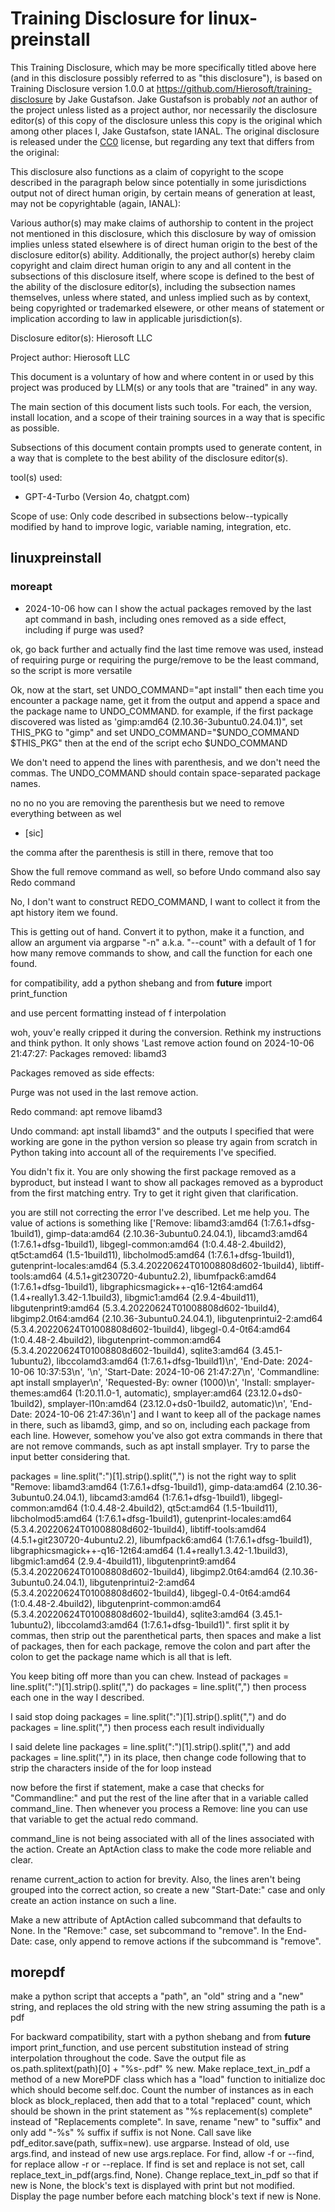 # Training Disclosure for linux-preinstall
This Training Disclosure, which may be more specifically titled above here (and in this disclosure possibly referred to as "this disclosure"), is based on Training Disclosure version 1.0.0 at https://github.com/Hierosoft/training-disclosure by Jake Gustafson. Jake Gustafson is probably *not* an author of the project unless listed as a project author, nor necessarily the disclosure editor(s) of this copy of the disclosure unless this copy is the original which among other places I, Jake Gustafson, state IANAL. The original disclosure is released under the [CC0](https://creativecommons.org/public-domain/cc0/) license, but regarding any text that differs from the original:

This disclosure also functions as a claim of copyright to the scope described in the paragraph below since potentially in some jurisdictions output not of direct human origin, by certain means of generation at least, may not be copyrightable (again, IANAL):

Various author(s) may make claims of authorship to content in the project not mentioned in this disclosure, which this disclosure by way of omission implies unless stated elsewhere is of direct human origin to the best of the disclosure editor(s) ability. Additionally, the project author(s) hereby claim copyright and claim direct human origin to any and all content in the subsections of this disclosure itself, where scope is defined to the best of the ability of the disclosure editor(s), including the subsection names themselves, unless where stated, and unless implied such as by context, being copyrighted or trademarked elsewere, or other means of statement or implication according to law in applicable jurisdiction(s).

Disclosure editor(s): Hierosoft LLC

Project author: Hierosoft LLC

This document is a voluntary of how and where content in or used by this project was produced by LLM(s) or any tools that are "trained" in any way.

The main section of this document lists such tools. For each, the version, install location, and a scope of their training sources in a way that is specific as possible.

Subsections of this document contain prompts used to generate content, in a way that is complete to the best ability of the disclosure editor(s).

tool(s) used:
- GPT-4-Turbo (Version 4o, chatgpt.com)

Scope of use: Only code described in subsections below--typically modified by hand to improve logic, variable naming, integration, etc.


## linuxpreinstall
### moreapt
- 2024-10-06
how can I show the actual packages removed by the last apt command in bash, including ones removed as a side effect, including if purge was used?

ok, go back further and actually find the last time remove was used, instead of requiring purge or requiring the purge/remove to be the least command, so the script is more versatile

Ok, now at the start, set UNDO_COMMAND="apt install" then each time you encounter a package name, get it from the output and append a space and the package name to UNDO_COMMAND. for example, if the first package discovered was listed as 'gimp:amd64
(2.10.36-3ubuntu0.24.04.1)", set THIS_PKG to "gimp" and set UNDO_COMMAND="$UNDO_COMMAND $THIS_PKG" then at the end of the script echo $UNDO_COMMAND

We don't need to append the lines with parenthesis, and we don't need the commas. The UNDO_COMMAND should contain space-separated package names.

no no no you are removing the parenthesis but we need to remove everything between as wel

  - [sic]

the comma after the parenthesis is still in there, remove that too

Show the full remove command as well, so before Undo command also say Redo command

No, I don't want to construct REDO_COMMAND, I want to collect it from the apt history item we found.

This is getting out of hand. Convert it to python, make it a function, and allow an argument via argparse "-n" a.k.a. "--count" with a default of 1 for how many remove commands to show, and call the function for each one found.

for compatibility, add a python shebang and from __future__ import print_function

and use percent formatting instead of f interpolation


woh, youv'e really cripped it during the conversion. Rethink my instructions and think python. It only shows 'Last remove action found on 2024-10-06  21:47:27:
Packages removed:
libamd3

Packages removed as side effects:

Purge was not used in the last remove action.

Redo command:
apt remove libamd3

Undo command:
apt install libamd3" and the outputs I specified that were working are gone in the python version so please try again from scratch in Python taking into account all of the requirements I've specified.


You didn't fix it. You are only showing the first package removed as a byproduct, but instead I want to show all packages removed as a byproduct from the first matching entry. Try to get it right given that clarification.

you are still not correcting the error I've described. Let me help you. The value of actions is something like  ['Remove: libamd3:amd64 (1:7.6.1+dfsg-1build1), gimp-data:amd64 (2.10.36-3ubuntu0.24.04.1), libcamd3:amd64 (1:7.6.1+dfsg-1build1), libgegl-common:amd64 (1:0.4.48-2.4build2), qt5ct:amd64 (1.5-1build11), libcholmod5:amd64 (1:7.6.1+dfsg-1build1), gutenprint-locales:amd64 (5.3.4.20220624T01008808d602-1build4), libtiff-tools:amd64 (4.5.1+git230720-4ubuntu2.2), libumfpack6:amd64 (1:7.6.1+dfsg-1build1), libgraphicsmagick++-q16-12t64:amd64 (1.4+really1.3.42-1.1build3), libgmic1:amd64 (2.9.4-4build11), libgutenprint9:amd64 (5.3.4.20220624T01008808d602-1build4), libgimp2.0t64:amd64 (2.10.36-3ubuntu0.24.04.1), libgutenprintui2-2:amd64 (5.3.4.20220624T01008808d602-1build4), libgegl-0.4-0t64:amd64 (1:0.4.48-2.4build2), libgutenprint-common:amd64 (5.3.4.20220624T01008808d602-1build4), sqlite3:amd64 (3.45.1-1ubuntu2), libccolamd3:amd64 (1:7.6.1+dfsg-1build1)\n', 'End-Date: 2024-10-06  10:37:53\n', '\n', 'Start-Date: 2024-10-06  21:47:27\n', 'Commandline: apt install smplayer\n', 'Requested-By: owner (1000)\n', 'Install: smplayer-themes:amd64 (1:20.11.0-1, automatic), smplayer:amd64 (23.12.0+ds0-1build2), smplayer-l10n:amd64 (23.12.0+ds0-1build2, automatic)\n', 'End-Date: 2024-10-06  21:47:36\n'] and I want to keep all of the package names in there, such as libamd3, gimp, and so on, including each package from each line. However, somehow you've also got extra commands in there that are not remove commands, such as apt install smplayer. Try to parse the input better considering that.

packages = line.split(":")[1].strip().split(",") is not the right way to split "Remove: libamd3:amd64 (1:7.6.1+dfsg-1build1), gimp-data:amd64 (2.10.36-3ubuntu0.24.04.1), libcamd3:amd64 (1:7.6.1+dfsg-1build1), libgegl-common:amd64 (1:0.4.48-2.4build2), qt5ct:amd64 (1.5-1build11), libcholmod5:amd64 (1:7.6.1+dfsg-1build1), gutenprint-locales:amd64 (5.3.4.20220624T01008808d602-1build4), libtiff-tools:amd64 (4.5.1+git230720-4ubuntu2.2), libumfpack6:amd64 (1:7.6.1+dfsg-1build1), libgraphicsmagick++-q16-12t64:amd64 (1.4+really1.3.42-1.1build3), libgmic1:amd64 (2.9.4-4build11), libgutenprint9:amd64 (5.3.4.20220624T01008808d602-1build4), libgimp2.0t64:amd64 (2.10.36-3ubuntu0.24.04.1), libgutenprintui2-2:amd64 (5.3.4.20220624T01008808d602-1build4), libgegl-0.4-0t64:amd64 (1:0.4.48-2.4build2), libgutenprint-common:amd64 (5.3.4.20220624T01008808d602-1build4), sqlite3:amd64 (3.45.1-1ubuntu2), libccolamd3:amd64 (1:7.6.1+dfsg-1build1)". first split it by commas, then strip out the parenthetical parts, then spaces and make a list of packages, then for each package, remove the colon and part after the colon to get the package name which is all that is left.

You keep biting off more than you can chew. Instead of packages = line.split(":")[1].strip().split(",") do packages = line.split(",") then process each one in the way I described.

I said stop doing packages = line.split(":")[1].strip().split(",") and do packages = line.split(",") then process each result individually

I said delete line  packages = line.split(":")[1].strip().split(",") and add packages = line.split(",") in its place, then change code following that to strip the characters inside of the for loop instead

now before the first if statement, make a case that checks for "Commandline:" and put the rest of the line after that in a variable called command_line. Then whenever you process a Remove: line you can use that variable to get the actual redo command.

command_line is not being associated with all of the lines associated with the action. Create an AptAction class to make the code more reliable and clear.

rename current_action to action for brevity. Also, the lines aren't being grouped into the correct action, so create a new "Start-Date:" case and only create an action instance on such a line.

Make a new attribute of AptAction called subcommand that defaults to None. In the "Remove:" case, set subcommand to  "remove". In the End-Date: case, only append to remove actions if the subcommand is "remove".


## morepdf
make a python script that accepts a "path", an "old" string and a "new" string, and replaces the old string with the new string assuming the path is a pdf

For backward compatibility, start with a python shebang and from __future__ import print_function, and use percent substitution instead of string interpolation throughout the code. Save the output file as os.path.splitext(path)[0] + "%s-.pdf" % new. Make replace_text_in_pdf a method of a new MorePDF class which has a "load" function to initialize doc which should become self.doc. Count the number of instances as in each block as block_replaced, then add that to a total "replaced" count, which should be shown in the print statement as "%s replacement(s) complete" instead of "Replacements complete". In save, rename "new" to "suffix" and only add "-%s" % suffix if suffix is not None. Call save like pdf_editor.save(path, suffix=new). use argparse. Instead of old, use args.find, and instead of new use args.replace. For find, allow -f or --find, for replace allow -r or --replace. If find is set and replace is not set, call replace_text_in_pdf(args.find, None). Change replace_text_in_pdf so that if new is None, the block's text is displayed with print but not modified. Display the page number before each matching block's text if new is None.
